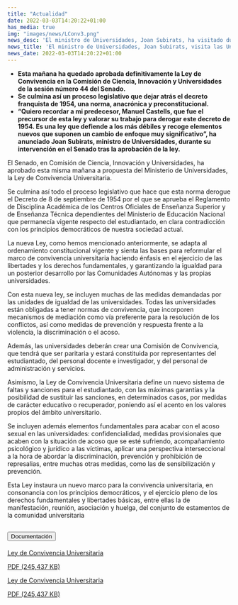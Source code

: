```yaml
---
title: "Actualidad"
date: 2022-03-03T14:20:22+01:00
has_media: true
img: "images/news/LConv3.png"
news_desc: 'El ministro de Universidades, Joan Subirats, ha visitado durante los días 2 y 3 de marzo las universidades de Sevilla y Granada. “La LOSU debería fijar la financiación en el 1% del PIB para las universidades”, ha afirmado el ministro Subirats durante su visita a las ciudades andaluzas.'
news_title: 'El ministro de Universidades, Joan Subirats, visita las Universidades andaluzas'
news_date: 2022-03-03T14:20:22+01:00
---
```

<ul>
<li><b>
Esta mañana ha quedado aprobada definitivamente la Ley de Convivencia en la Comisión de Ciencia, Innovación y Universidades de la sesión número 44 del Senado.</b></li>
<li><b>
Se culmina así un proceso legislativo que dejar atrás el decreto franquista de 1954, una norma, anacrónica y preconstitucional.</b></li>
<li><b>
“Quiero recordar a mi predecesor, Manuel Castells, que fue el precursor de esta ley y valorar su trabajo para derogar este decreto de 1954. Es una ley que defiende a los más débiles y recoge elementos nuevos que suponen un cambio de enfoque muy significativo”, ha anunciado Joan Subirats, ministro de Universidades, durante su intervención en el Senado tras la aprobación de la ley.</b></li>
</ul>

El Senado, en Comisión de Ciencia, Innovación y Universidades, ha aprobado esta misma mañana a propuesta del Ministerio de Universidades, la Ley de Convivencia Universitaria.

Se culmina así todo el proceso legislativo que hace que esta norma derogue el Decreto de 8 de septiembre de 1954 por el que se aprueba el Reglamento de Disciplina Académica de los Centros Oficiales de Enseñanza Superior y de Enseñanza Técnica dependientes del Ministerio de Educación Nacional que permanecía vigente respecto del estudiantado, en clara contradicción con los principios democráticos de nuestra sociedad actual.

La nueva Ley, como hemos mencionado anteriormente, se adapta al ordenamiento constitucional vigente y sienta las bases para reformular el marco de convivencia universitaria haciendo énfasis en el ejercicio de las libertades y los derechos fundamentales, y garantizando la igualdad para un posterior desarrollo por las Comunidades Autónomas y las propias universidades.

Con esta nueva ley, se incluyen muchas de las medidas demandadas por las unidades de igualdad de las universidades. Todas las universidades están obligadas a tener normas de convivencia, que incorporen mecanismos de mediación como vía preferente para la resolución de los conflictos, así como medidas de prevención y respuesta frente a la violencia, la discriminación o el acoso.

Además, las universidades deberán crear una Comisión de Convivencia, que tendrá que ser paritaria y estará constituida por representantes del estudiantado, del personal docente e investigador, y del personal de administración y servicios.

Asimismo, la Ley de Convivencia Universitaria define un nuevo sistema de faltas y sanciones para el estudiantado, con las máximas garantías y la posibilidad de sustituir las sanciones, en determinados casos, por medidas de carácter educativo o recuperador, poniendo así el acento en los valores propios del ámbito universitario.

Se incluyen además elementos fundamentales para acabar con el acoso sexual en las universidades: confidencialidad, medidas provisionales que acaben con la situación de acoso que se esté sufriendo, acompañamiento psicológico y jurídico a las víctimas, aplicar una perspectiva interseccional a la hora de abordar la discriminación, prevención y prohibición de represalias, entre muchas otras medidas, como las de sensibilización y prevención. 

Esta Ley instaura un nuevo marco para la convivencia universitaria, en consonancia con los principios democráticos, y el ejercicio pleno de los derechos fundamentales y libertades básicas, entre ellas la de manifestación, reunión, asociación y huelga, del conjunto de estamentos de la comunidad universitaria

<section>
    <article>
        <div class="container">
            <div class="row my-45 justify-content-md-center">
                <div class="col-md-10 content_collapse">
                    <div class="accordion accordion_alt" id="accordeonAlt">
                        <div class="accordion-item">
                            <h2 class="accordion-header" id="accordionAltHeading2">
                                <button class="accordion-button expanded" type="button" data-bs-toggle="collapse" data-bs-target="#accordionAlt2" aria-expanded="false" aria-controls="accordionAlt2">
                                    <span class="icon"><i class="fas fa-file-pdf"></i></span>Documentación
                                </button>
                            </h2>
                            <div id="accordionAlt2" class="accordion-collapse collapse show" aria-labelledby="accordionAltHeading2">
                                <div class="accordion-body">
                                    <div id="section_link">
                                        <div class="container-fluid sp">
                                            <div class="row w-100">
                                                <div class="col-lg-12 cards_download_cnt">
                                                    <div class="row jcc_mobile">
                                                        <div class="download_card">
                                                            <a class="card flex-column" href="{{<siteurl>}}documentos/pdf/news/16022022_Aprobada_ley_de_convivencia.pdf" target="_blank">
                                                                <div class="card-header">
                                                                    <i class="fal fa-download"></i>
                                                                </div>
                                                                <div class="card-body">
                                                                    <p class="text_body">Ley de Convivencia Universitaria</p>
                                                                    <p class="text_file">
                                                                        <i class="fal fa-file-pdf pdf_icon text-danger"></i> PDF (245,437 KB)
                                                                    </p>
                                                                </div>
                                                            </a>
                                                        </div>
                                                    </div>
                                                </div>
                                                <!-- MOBILE VERSION WITH SLIDER -->
                                                <div class="col-12" id="section_box_download_card_slider">
                                                    <div class="swiper" id="slider_download_archive">
                                                        <div class="swiper-wrapper">
                                                        <div class="swiper-slide">
                                                            <div class="download_card">
                                                                <a class="card" href="{{<siteurl>}}documentos/pdf/news/16022022_Aprobada_ley_de_convivencia.pdf" target="_blank">
                                                                    <div class="card-header">
                                                                        <i class="fal fa-download"></i>
                                                                    </div>
                                                                    <div class="card-body">
                                                                        <p class="text_body">Ley de Convivencia Universitaria</p>
                                                                        <p class="text_file">
                                                                            <i class="fal fa-file-pdf pdf_icon text-danger"></i> PDF (245,437 KB)
                                                                        </p>
                                                                    </div>
                                                                </a>
                                                            </div>
                                                        </div>
                                                        </div>
                                                        <div class="swiper-pagination"></div>
                                                    </div>
                                                </div>
                                            </div>
                                        </div>
                                    </div>
                                </div>
                            </div>
                        </div>
                    </div>
                </div>
            </div>
        </div>
    </article> 
</section>